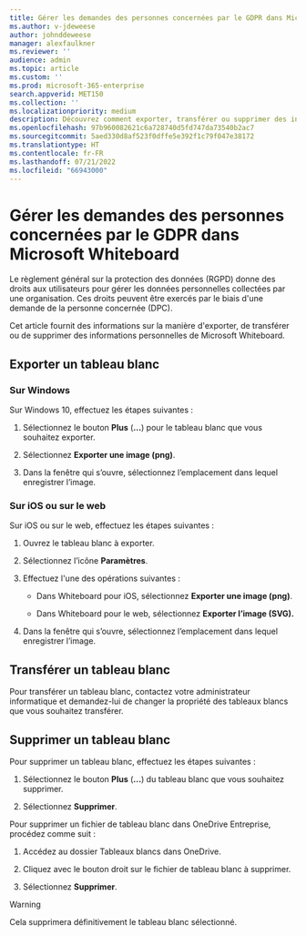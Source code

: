 ```yaml
---
title: Gérer les demandes des personnes concernées par le GDPR dans Microsoft Whiteboard
ms.author: v-jdeweese
author: johnddeweese
manager: alexfaulkner
ms.reviewer: ''
audience: admin
ms.topic: article
ms.custom: ''
ms.prod: microsoft-365-enterprise
search.appverid: MET150
ms.collection: ''
ms.localizationpriority: medium
description: Découvrez comment exporter, transférer ou supprimer des informations personnelles de Microsoft Whiteboard.
ms.openlocfilehash: 97b960082621c6a728740d5fd747da73540b2ac7
ms.sourcegitcommit: 5aed330d8af523f0dffe5e392f1c79f047e38172
ms.translationtype: HT
ms.contentlocale: fr-FR
ms.lasthandoff: 07/21/2022
ms.locfileid: "66943000"
---
```

# <a name="manage-gdpr-data-subject-requests-in-microsoft-whiteboard"></a>Gérer les demandes des personnes concernées par le GDPR dans Microsoft Whiteboard

Le règlement général sur la protection des données (RGPD) donne des droits aux utilisateurs pour gérer les données personnelles collectées par une organisation. Ces droits peuvent être exercés par le biais d'une demande de la personne concernée (DPC).

Cet article fournit des informations sur la manière d'exporter, de transférer ou de supprimer des informations personnelles de Microsoft Whiteboard.

## <a name="export-a-whiteboard"></a>Exporter un tableau blanc

### <a name="on-windows"></a>Sur Windows

Sur Windows 10, effectuez les étapes suivantes :

1. Sélectionnez le bouton **Plus** (**...**) pour le tableau blanc que vous souhaitez exporter. 

2. Sélectionnez **Exporter une image (png)**.

3. Dans la fenêtre qui s’ouvre, sélectionnez l’emplacement dans lequel enregistrer l’image.

### <a name="on-ios-or-the-web"></a>Sur iOS ou sur le web

Sur iOS ou sur le web, effectuez les étapes suivantes :

1. Ouvrez le tableau blanc à exporter.

2. Sélectionnez l’icône **Paramètres**.

3. Effectuez l'une des opérations suivantes :

   - Dans Whiteboard pour iOS, sélectionnez **Exporter une image (png)**.

   - Dans Whiteboard pour le web, sélectionnez **Exporter l’image (SVG).**

4. Dans la fenêtre qui s’ouvre, sélectionnez l’emplacement dans lequel enregistrer l’image.

## <a name="transfer-a-whiteboard"></a>Transférer un tableau blanc

Pour transférer un tableau blanc, contactez votre administrateur informatique et demandez-lui de changer la propriété des tableaux blancs que vous souhaitez transférer.

## <a name="delete-a-whiteboard"></a>Supprimer un tableau blanc

Pour supprimer un tableau blanc, effectuez les étapes suivantes :

1. Sélectionnez le bouton **Plus** (**...**) du tableau blanc que vous souhaitez supprimer.

2. Sélectionnez **Supprimer**.

Pour supprimer un fichier de tableau blanc dans OneDrive Entreprise, procédez comme suit :

1.  Accédez au dossier Tableaux blancs dans OneDrive.

2.  Cliquez avec le bouton droit sur le fichier de tableau blanc à supprimer.

3. Sélectionnez **Supprimer**.

>[!WARNING]
> Cela supprimera définitivement le tableau blanc sélectionné.
